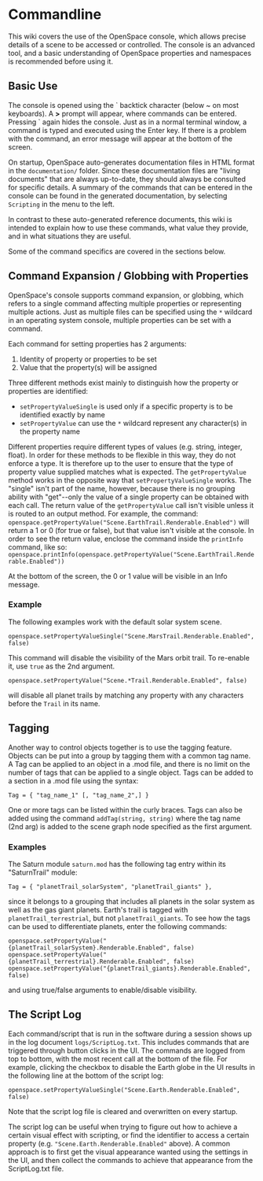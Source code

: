 # Commandline
This wiki covers the use of the OpenSpace console, which allows precise details of a scene to be accessed or controlled.  The console is an advanced tool, and a basic understanding of OpenSpace properties and namespaces is recommended before using it.

## Basic Use
The console is opened using the \` backtick character (below ~ on most keyboards). A **>** prompt will appear, where commands can be entered. Pressing \` again hides the console.  Just as in a normal terminal window, a command is typed and executed using the Enter key.  If there is a problem with the command, an error message will appear at the bottom of the screen.

On startup, OpenSpace auto-generates documentation files in HTML format in the `documentation/` folder.  Since these documentation files are "living documents" that are always up-to-date, they should always be consulted for specific details. A summary of the commands that can be entered in the console can be found in the generated documentation, by selecting `Scripting` in the menu to the left.

In contrast to these auto-generated reference documents, this wiki is intended to explain how to use these commands, what value they provide, and in what situations they are useful.

Some of the command specifics are covered in the sections below.

## Command Expansion / Globbing with Properties
OpenSpace's console supports command expansion, or globbing, which refers to a single command affecting multiple properties or representing multiple actions.  Just as multiple files can be specified using the `*` wildcard in an operating system console, multiple properties can be set with a command.

Each command for setting properties has 2 arguments:
1. Identity of property or properties to be set
2. Value that the property(s) will be assigned

Three different methods exist mainly to distinguish how the property or properties are identified:
* `setPropertyValueSingle` is used only if a specific property is to be identified exactly by name
* `setPropertyValue` can use the `*` wildcard represent any character(s) in the property name

Different properties require different types of values (e.g. string, integer, float).  In order for these methods to be flexible in this way, they do not enforce a type.  It is therefore up to the user to ensure that the type of property value supplied matches what is expected.
The `getPropertyValue` method works in the opposite way that `setPropertyValueSingle` works.  The "single" isn't part of the name, however, because there is no grouping ability with "get"--only the value of a single property can be obtained with each call.  The return value of the `getPropertyValue` call isn't visible unless it is routed to an output method.  For example, the command:
`openspace.getPropertyValue("Scene.EarthTrail.Renderable.Enabled")`
will return a 1 or 0 (for true or false), but that value isn't visible at the console.  In order to see the return value, enclose the command inside the `printInfo` command, like so:
`openspace.printInfo(openspace.getPropertyValue("Scene.EarthTrail.Renderable.Enabled"))`

At the bottom of the screen, the 0 or 1 value will be visible in an Info message.

### Example
The following examples work with the default solar system scene.

`openspace.setPropertyValueSingle("Scene.MarsTrail.Renderable.Enabled", false)`

This command will disable the visibility of the Mars orbit trail.  To re-enable it, use `true` as the 2nd argument.

`openspace.setPropertyValue("Scene.*Trail.Renderable.Enabled", false)`

will disable all planet trails by matching any property with any characters before the `Trail` in its name.

## Tagging
Another way to control objects together is to use the tagging feature.  Objects can be put into a group by tagging them with a common tag name. A Tag can be applied to an object in a .mod file, and there is no limit on the number of tags that can be applied to a single object.  Tags can be added to a section in a .mod file using the syntax:

`Tag = { "tag_name_1" [, "tag_name_2",] }`

One or more tags can be listed within the curly braces.  Tags can also be added using the command `addTag(string, string)` where the tag name (2nd arg) is added to the scene graph node specified as the first argument.

### Examples
The Saturn module `saturn.mod` has the following tag entry within its "SaturnTrail" module:

`Tag = { "planetTrail_solarSystem", "planetTrail_giants" },`

since it belongs to a grouping that includes all planets in the solar system as well as the gas giant planets.  Earth's trail is tagged with `planetTrail_terrestrial`, but not `planetTrail_giants`.  To see how the tags can be used to differentiate planets, enter the following commands:
```
openspace.setPropertyValue("{planetTrail_solarSystem}.Renderable.Enabled", false)
openspace.setPropertyValue("{planetTrail_terrestrial}.Renderable.Enabled", false)
openspace.setPropertyValue("{planetTrail_giants}.Renderable.Enabled", false)
```
and using true/false arguments to enable/disable visibility.

## The Script Log
Each command/script that is run in the software during a session shows up in the log document `logs/ScriptLog.txt`. This includes commands that are triggered through button clicks in the UI. The commands are logged from top to bottom, with the most recent call at the bottom of the file. For example, clicking the checkbox to disable the Earth globe in the UI results in the following line at the bottom of the script log:

```
openspace.setPropertyValueSingle("Scene.Earth.Renderable.Enabled", false)
```

Note that the script log file is cleared and overwritten on every startup.

The script log can be useful when trying to figure out how to achieve a certain visual effect with scripting, or find the identifier to access a certain property (e.g. `"Scene.Earth.Renderable.Enabled"` above). A common approach is to first get the visual appearance wanted using the settings in the UI, and then collect the commands to achieve that appearance from the ScriptLog.txt file.
